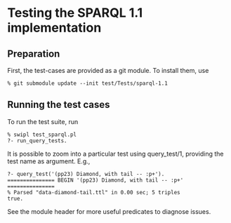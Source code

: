 # Testing the SPARQL 1.1 implementation

## Preparation

First, the test-cases are provided as a git module. To install them, use

  ```
  % git submodule update --init test/Tests/sparql-1.1
  ```

## Running the test cases

To run the test suite, run

  ```
  % swipl test_sparql.pl
  ?- run_query_tests.
  ```

It is possible to  zoom  into   a  particular  test  using query_test/1,
providing the test name as argument. E.g.,

  ```
  ?- query_test('(pp23) Diamond, with tail -- :p+').
  =============== BEGIN '(pp23) Diamond, with tail -- :p+' ===============
  % Parsed "data-diamond-tail.ttl" in 0.00 sec; 5 triples
  true.
  ```

See the module header for more useful predicates to diagnose issues.

